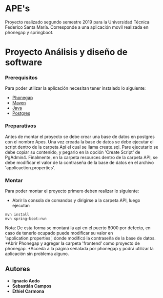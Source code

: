 # APE's

Proyecto realizado segundo semestre 2019 para la Universidad Técnica Federico Santa María. Corresponde a una aplicación movil realizada en phonegap y springboot.


# Proyecto Análisis y diseño de software

### Prerequisitos

Para poder utilizar la aplicación necesitan tener instalado lo siguiente:

* [Phonegap](https://phonegap.com/getstarted/) 
* [Maven](https://maven.apache.org/)  
* [Java](https://www.oracle.com/technetwork/java/javase/downloads/jdk8-downloads-2133151.html) 
* [Postgres](https://www.postgresql.org/download/)

### Preparativos
Antes de montar el proyecto se debe crear una base de datos en postgres con el nombre Apes. Una vez creada la base de datos se debe ejecutar el script dentro de la carpeta Api el cual se llama create.sql. Pare ejecutarlo se debe copiar su contenido, y pegarlo en la opción 'Create Script' de PgAdmin4. Finalmente, en la carpeta resources dentro de la carpeta API, se debe modificar el valor de la contraseña de la base de datos en el archivo 'applicaction.properties'.

### Montar
Para poder montar el proyecto primero deben realizar lo siguiente:
* Abrir la consola de comandos y dirigirse a la carpeta API, luego ejecutar:
```
mvn install
mvn spring-boot:run
```
Nota: De esta forma se montará la api en el puerto 8000 por defecto, en caso de tenerlo ocupado puede modificar su valor en 'application.properties', donde modificó la contraseña de la base de datos.
*Abrir Phonegap y agregar la carpeta 'frontend' como proyecto de phonegap.
*Acceda a la página señalada por phonegap y podrá utilizar la aplicación sin problema alguno.


## Autores

* **Ignacio Aedo** 
* **Sebastián Campos**
* **Ethiel Carmona**



